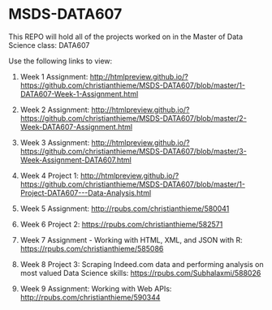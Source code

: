 # MSDS-DATA607
This REPO will hold all of the projects worked on in the Master of Data Science class: DATA607

Use the following links to view: 

1. Week 1 Assignment: 
http://htmlpreview.github.io/?https://github.com/christianthieme/MSDS-DATA607/blob/master/1-DATA607-Week-1-Assignment.html

2. Week 2 Assignment: 
http://htmlpreview.github.io/?https://github.com/christianthieme/MSDS-DATA607/blob/master/2-Week-DATA607-Assignment.html

3. Week 3 Assignment: 
http://htmlpreview.github.io/?https://github.com/christianthieme/MSDS-DATA607/blob/master/3-Week-Assignment-DATA607.html

4. Week 4 Project 1: 
http://htmlpreview.github.io/?https://github.com/christianthieme/MSDS-DATA607/blob/master/1-Project-DATA607---Data-Analysis.html

5. Week 5 Assignment: 
http://rpubs.com/christianthieme/580041

6. Week 6 Project 2:
https://rpubs.com/christianthieme/582571

7. Week 7 Assignment - Working with HTML, XML, and JSON with R: 
https://rpubs.com/christianthieme/585086

8. Week 8 Project 3: Scraping Indeed.com data and performing analysis on most valued Data Science skills:
https://rpubs.com/Subhalaxmi/588026

9. Week 9 Assignment: Working with Web APIs: 
http://rpubs.com/christianthieme/590344